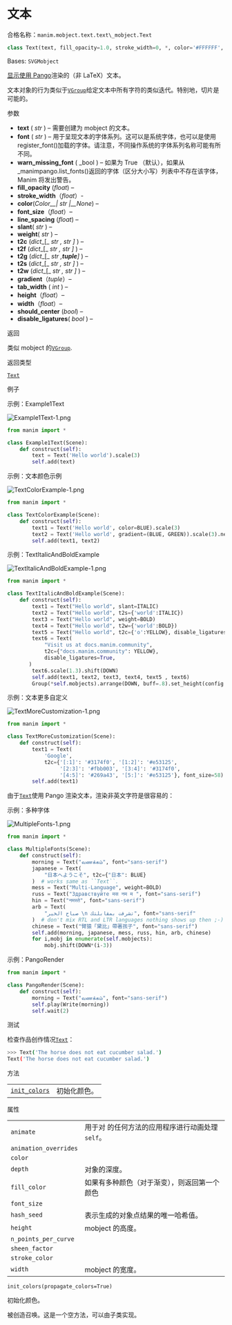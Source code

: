 # 文本

合格名称：`manim.mobject.text.text\_mobject.Text`


```py
class Text(text, fill_opacity=1.0, stroke_width=0, *, color='#FFFFFF', font_size=48, line_spacing=- 1, font='', slant='NORMAL', weight='NORMAL', t2c=None, t2f=None, t2g=None, t2s=None, t2w=None, gradient=None, tab_width=4, warn_missing_font=True, height=None, width=None, should_center=True, disable_ligatures=False, **kwargs)
```

Bases: `SVGMobject`

[显示使用 Pango](https://pango.gnome.org/)渲染的（非 LaTeX）文本。

文本对象的行为类似于[`VGroup`]()给定文本中所有字符的类似迭代。特别地，切片是可能的。

参数

- **text** ( _str_ ) – 需要创建为 mobject 的文本。
- **font** ( _str_ ) – 用于呈现文本的字体系列。这可以是系统字体，也可以是使用 register_font()加载的字体。请注意，不同操作系统的字体系列名称可能有所不同。
- **warn_missing_font** ( \_bool ) – 如果为 True （默认），如果从\_manimpango.list_fonts()返回的字体（区分大小写）列表中不存在该字体，Manim 将发出警告。
- **fill_opacity** (_float_) –
- **stroke_width**（_float_）-
- **color**(_Color\_\_|_ _str_ _|\_\_None_) –
- **font_size**（_float_）–
- **line_spacing** (_float_) –
- **slant**( _str_ ) –
- **weight**( _str_ ) –
- **t2c** (_dict_\_\[_ _str_ _,_ _str_ _\]_ ) –
- **t2f** (_dict_\_\[_ _str_ _,_ _str_ _\]_ ) –
- **t2g** (_dict_\_\[_ _str_ _,**tuple**\]_ ) –
- **t2s** (_dict_\_\[_ _str_ _,_ _str_ _\]_ ) –
- **t2w** (_dict_\_\[_ _str_ _,_ _str_ _\]_ ) –
- **gradient**（_tuple_）–
- **tab_width** ( _int_ ) –
- **height**（_float_）–
- **width**（_float_）–
- **should_center** (_bool_) –
- **disable_ligatures**( _bool_ ) –

返回

类似 mobject 的[`VGroup`]().

返回类型

[`Text`]()

例子

示例：Example1Text

![Example1Text-1.png](../../static/Example1Text-1.png)

```py
from manim import *

class Example1Text(Scene):
    def construct(self):
        text = Text('Hello world').scale(3)
        self.add(text)
```


示例：文本颜色示例

![TextColorExample-1.png](../../static/TextColorExample-1.png)


```py
from manim import *

class TextColorExample(Scene):
    def construct(self):
        text1 = Text('Hello world', color=BLUE).scale(3)
        text2 = Text('Hello world', gradient=(BLUE, GREEN)).scale(3).next_to(text1, DOWN)
        self.add(text1, text2)
```


示例：TextItalicAndBoldExample 

![TextItalicAndBoldExample-1.png](../../static/TextItalicAndBoldExample-1.png)


```py
from manim import *

class TextItalicAndBoldExample(Scene):
    def construct(self):
        text1 = Text("Hello world", slant=ITALIC)
        text2 = Text("Hello world", t2s={'world':ITALIC})
        text3 = Text("Hello world", weight=BOLD)
        text4 = Text("Hello world", t2w={'world':BOLD})
        text5 = Text("Hello world", t2c={'o':YELLOW}, disable_ligatures=True)
        text6 = Text(
            "Visit us at docs.manim.community",
            t2c={"docs.manim.community": YELLOW},
            disable_ligatures=True,
       )
        text6.scale(1.3).shift(DOWN)
        self.add(text1, text2, text3, text4, text5 , text6)
        Group(*self.mobjects).arrange(DOWN, buff=.8).set_height(config.frame_height-LARGE_BUFF)
```


示例：文本更多自定义

![TextMoreCustomization-1.png](../../static/TextMoreCustomization-1.png)


```py
from manim import *

class TextMoreCustomization(Scene):
    def construct(self):
        text1 = Text(
            'Google',
            t2c={'[:1]': '#3174f0', '[1:2]': '#e53125',
                 '[2:3]': '#fbb003', '[3:4]': '#3174f0',
                 '[4:5]': '#269a43', '[5:]': '#e53125'}, font_size=58).scale(3)
        self.add(text1)
```


由于[`Text`]()使用 Pango 渲染文本，渲染非英文字符是很容易的：

示例：多种字体

![MultipleFonts-1.png](../../static/MultipleFonts-1.png)

```py
from manim import *

class MultipleFonts(Scene):
    def construct(self):
        morning = Text("வணக்கம்", font="sans-serif")
        japanese = Text(
            "日本へようこそ", t2c={"日本": BLUE}
        )  # works same as ``Text``.
        mess = Text("Multi-Language", weight=BOLD)
        russ = Text("Здравствуйте मस नम म ", font="sans-serif")
        hin = Text("नमस्ते", font="sans-serif")
        arb = Text(
            "صباح الخير \n تشرفت بمقابلتك", font="sans-serif"
        )  # don't mix RTL and LTR languages nothing shows up then ;-)
        chinese = Text("臂猿「黛比」帶著孩子", font="sans-serif")
        self.add(morning, japanese, mess, russ, hin, arb, chinese)
        for i,mobj in enumerate(self.mobjects):
            mobj.shift(DOWN*(i-3))
```


示例：PangoRender 


```py
from manim import *

class PangoRender(Scene):
    def construct(self):
        morning = Text("வணக்கம்", font="sans-serif")
        self.play(Write(morning))
        self.wait(2)
```


测试

检查作品创作情况[`Text`]()：


```sh
>>> Text('The horse does not eat cucumber salad.')
Text('The horse does not eat cucumber salad.')
```


方法

|||
|-|-|
[`init_colors`]()|初始化颜色。


属性

|||
|-|-|
`animate`|用于对 的任何方法的应用程序进行动画处理`self`。
`animation_overrides`|
`color`|
`depth`|对象的深度。
`fill_color`|如果有多种颜色（对于渐变），则返回第一个颜色
`font_size`|
`hash_seed`|表示生成的对象点结果的唯一哈希值。
`height`|mobject 的高度。
`n_points_per_curve`|
`sheen_factor`|
`stroke_color`|
`width`|mobject 的宽度。


`init_colors(propagate_colors=True)`

初始化颜色。

被创造召唤。这是一个空方法，可以由子类实现。
